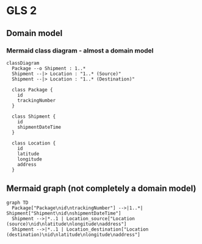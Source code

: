 # GLS 2

## Domain model

### Mermaid class diagram - almost a domain model

```mermaid
classDiagram
  Package --o Shipment : 1..*
  Shipment --|> Location : "1..* (Source)"
  Shipment --|> Location : "1..* (Destination)"

  class Package {
    id
    trackingNumber
  }

  class Shipment {
    id
    shipmentDateTime
  }

  class Location {
    id
    latitude
    longitude
    address
  }
```
## Mermaid graph (not completely a domain model)

```mermaid
graph TD
  Package["Package\nid\ntrackingNumber"] -->|1..*| Shipment["Shipment\nid\nshipmentDateTime"]
  Shipment -->|*..1 | Location_source["Location (source)\nid\nlatitude\nlongitude\naddress"]
  Shipment -->|*..1 | Location_destination["Location (destination)\nid\nlatitude\nlongitude\naddress"]
```